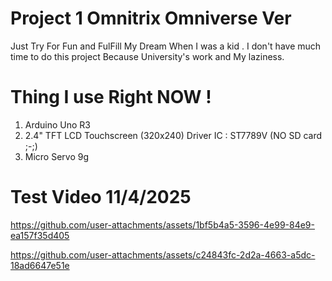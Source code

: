 # Project 1 Omnitrix Omniverse Ver
 Just Try For Fun and FulFill My Dream When I was a kid .
 I don't have much time to do this project Because University's work and My laziness.
# Thing I use Right NOW !
 1. Arduino Uno R3
 2. 2.4" TFT LCD Touchscreen (320x240) Driver IC : ST7789V (NO SD card ;-;)
 3. Micro Servo 9g
# Test Video 11/4/2025
https://github.com/user-attachments/assets/1bf5b4a5-3596-4e99-84e9-ea157f35d405

https://github.com/user-attachments/assets/c24843fc-2d2a-4663-a5dc-18ad6647e51e

